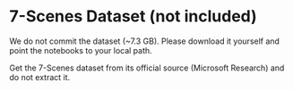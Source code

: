 # 7-Scenes Dataset (not included)

We do not commit the dataset (~7.3 GB). Please download it yourself and point the notebooks to your local path.

Get the 7-Scenes dataset from its official source (Microsoft Research) and do not extract it.
